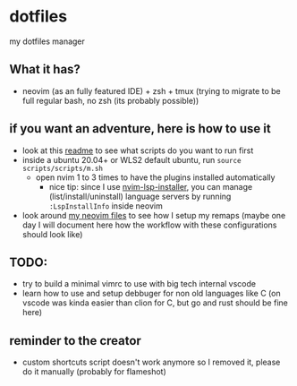 # dotfiles

my dotfiles manager

## What it has?
- neovim (as an fully featured IDE) + zsh + tmux (trying to migrate to be full regular bash, no zsh (its probably possible))

## if you want an adventure, here is how to use it
- look at this [readme](https://github.com/zegabr/dotfiles/blob/main/scripts/scripts/README.md) to see what scripts do you want to run first
- inside a ubuntu 20.04+ or WLS2 default ubuntu, run `source scripts/scripts/m.sh`
  - open nvim 1 to 3 times to have the plugins installed automatically 
    - nice tip: since I use [nvim-lsp-installer](https://github.com/williamboman/nvim-lsp-installer), you can manage (list/install/uninstall) language servers by running `:LspInstallInfo` inside neovim
- look around [my neovim files](https://github.com/zegabr/dotfiles/tree/main/nvim/.config/nvim) to see how I setup my remaps (maybe one day I will document here how the workflow with these configurations should look like)

## TODO:
- try to build a minimal vimrc to use with big tech internal vscode
- learn how to use and setup debbuger for non old languages like C (on vscode was kinda easier than clion for C, but go and rust should be fine here)


## reminder to the creator
- custom shortcuts script doesn't work anymore so I removed it, please do it manually (probably for flameshot)
